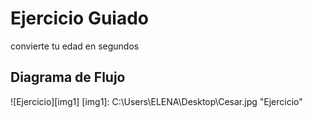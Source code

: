 # Ejercicio Guiado
convierte tu edad en segundos

## Diagrama de Flujo

![Ejercicio][img1]
[img1]: C:\Users\ELENA\Desktop\Cesar.jpg "Ejercicio"
